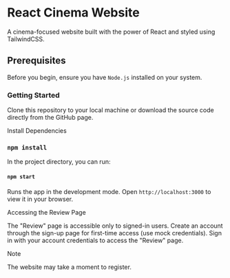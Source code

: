 # React Cinema Website
A cinema-focused website built with the power of React and styled using TailwindCSS.

## Prerequisites
Before you begin, ensure you have `Node.js` installed on your system.

### Getting Started
Clone this repository to your local machine or download the source code directly from the GitHub page.

Install Dependencies
### `npm install`

In the project directory, you can run:
#### `npm start`

Runs the app in the development mode.
Open `http://localhost:3000` to view it in your browser.

Accessing the Review Page

The "Review" page is accessible only to signed-in users.
Create an account through the sign-up page for first-time access (use mock credentials).
Sign in with your account credentials to access the "Review" page.

Note

The website may take a moment to register.
